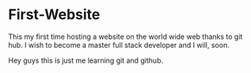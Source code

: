 # First-Website
This my first time hosting a website on the world wide web thanks to git hub. I wish to become a master full stack developer and I will, soon.

Hey guys this is just me learning git and github.